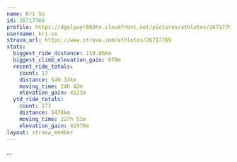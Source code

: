 ```yaml
---
name: Kri So
id: 26717769
profile: https://dgalywyr863hv.cloudfront.net/pictures/athletes/26717769/7761026/13/large.jpg
username: kri-so
strava_url: https://www.strava.com/athletes/26717769
stats:
  biggest_ride_distance: 119.06km
  biggest_climb_elevation_gain: 979m
  recent_ride_totals:
    count: 17
    distance: 549.33km
    moving_time: 24h 42m
    elevation_gain: 4121m
  ytd_ride_totals:
    count: 173
    distance: 5478km
    moving_time: 227h 51m
    elevation_gain: 41978m
layout: strava_member
--- 
```

...
